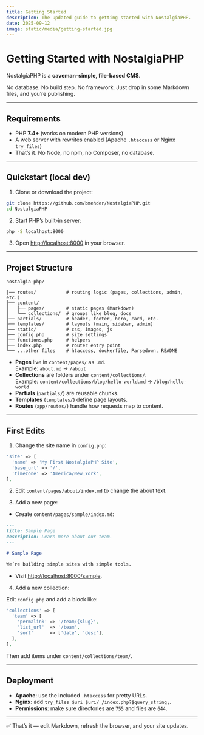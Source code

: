 ```yaml
---
title: Getting Started
description: The updated guide to getting started with NostalgiaPHP.
date: 2025-09-12
image: static/media/getting-started.jpg
---
```


# Getting Started with NostalgiaPHP

NostalgiaPHP is a **caveman-simple, file-based CMS**.  

No database. No build step. No framework. Just drop in some Markdown files, and you’re publishing.

---

## Requirements

- PHP **7.4+** (works on modern PHP versions)
- A web server with rewrites enabled (Apache `.htaccess` or Nginx `try_files`)
- That’s it. No Node, no npm, no Composer, no database.

---

## Quickstart (local dev)

1. Clone or download the project:

```bash
git clone https://github.com/bmehder/NostalgiaPHP.git
cd NostalgiaPHP
```

2. Start PHP’s built-in server:

```bash
php -S localhost:8000
```

3. Open [http://localhost:8000](http://localhost:8000) in your browser.

---

## Project Structure

```
nostalgia-php/

│── routes/           # routing logic (pages, collections, admin, etc.)
├── content/
│   ├── pages/        # static pages (Markdown)
│   └── collections/  # groups like blog, docs
├── partials/         # header, footer, hero, card, etc.
├── templates/        # layouts (main, sidebar, admin)
├── static/           # css, images, js
├── config.php        # site settings
├── functions.php     # helpers
├── index.php         # router entry point
└── ...other files    # htaccess, dockerfile, Parsedown, README
```

- **Pages** live in `content/pages/` as `.md`.  
  Example: `about.md` → `/about`
- **Collections** are folders under `content/collections/`.  
  Example: `content/collections/blog/hello-world.md` → `/blog/hello-world`
- **Partials** (`partials/`) are reusable chunks.  
- **Templates** (`templates/`) define page layouts.  
- **Routes** (`app/routes/`) handle how requests map to content.

---

## First Edits

1. Change the site name in `config.php`:

```php
'site' => [
  'name' => 'My First NostalgiaPHP Site',
  'base_url' => '/',
  'timezone' => 'America/New_York',
],
```

2. Edit `content/pages/about/index.md` to change the about text.

3. Add a new page:

- Create `content/pages/sample/index.md`:

```md
---
title: Sample Page
description: Learn more about our team.
---

# Sample Page

We’re building simple sites with simple tools.
```

- Visit <http://localhost:8000/sample>.

4. Add a new collection:  

Edit `config.php` and add a block like:

```php
'collections' => [
  'team' => [
    'permalink' => '/team/{slug}',
    'list_url'  => '/team',
    'sort'      => ['date', 'desc'],
  ],
],
```

Then add items under `content/collections/team/`.

---

## Deployment

- **Apache**: use the included `.htaccess` for pretty URLs.
- **Nginx**: add `try_files $uri $uri/ /index.php?$query_string;`.
- **Permissions**: make sure directories are `755` and files are `644`.

---

✅ That’s it — edit Markdown, refresh the browser, and your site updates.
